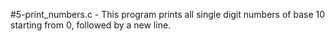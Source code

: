 #5-print_numbers.c - This program prints all single digit numbers of base 10 starting from 0, followed by a new line.
